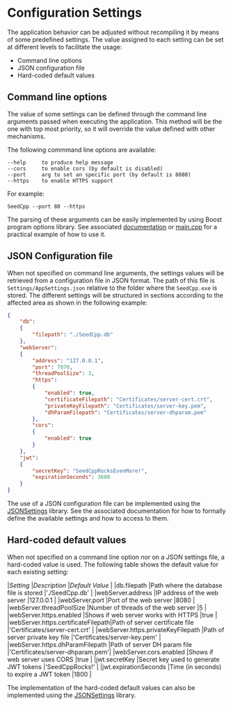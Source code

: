 # Configuration Settings

The application behavior can be adjusted without recompiling it by means of some predefined settings.
The value assigned to each setting can be set at different levels to facilitate the usage:
* Command line options
* JSON configuration file
* Hard-coded default values


## Command line options

The value of some settings can be defined through the command line arguments passed when executing the application. This method will be the one with top most priority, so it will override the value defined with other mechanisms.

The following commmand line options are available:

```
--help     to produce help message
--cors     to enable cors (by default is disabled)
--port     arg to set an specific port (by default is 8080)
--https    to enable HTTPS support
```

For example:

```
SeedCpp --port 80 --https
```

The parsing of these arguments can be easily implemented by using Boost program options library.
See associated [documentation](https://www.boost.org/doc/libs/1_68_0/doc/html/program_options.html) or [main.cpp](https://github.com/systelab/seed-cpp/blob/master/src/SeedCpp/main.cpp) for a practical example of how to use it.


## JSON Configuration file

When not specified on command line arguments, the settings values will be retrieved from a configuration file in JSON format. The path of this file is `Settings/AppSettings.json` relative to the folder where the `SeedCpp.exe` is stored. The different settings will be structured in sections according to the affected area as shown in the following example:

```json
{
	"db":
	{
		"filepath": "./SeedCpp.db"
	},
	"webServer":
	{
		"address": "127.0.0.1", 
		"port": 7070,
		"threadPoolSize": 3,
		"https":
		{
			"enabled": true,
			"certificateFilepath": "Certificates/server-cert.crt",
			"privateKeyFilepath": "Certificates/server-key.pem",
			"dhParamFilepath": "Certificates/server-dhparam.pem"
		},
		"cors":
		{
			"enabled": true
		}
	},
	"jwt":
	{
		"secretKey": "SeedCppRocksEvenMore!",
		"expirationSeconds": 3600
	}
}
```

The use of a JSON configuration file can be implemented using the [JSONSettings](https://github.com/systelab/cpp-json-settings) library. See the associated documentation for how to formally define the available settings and how to access to them.


## Hard-coded default values

When not specified on a command line option nor on a JSON settings file, a hard-coded value is used. The following table shows the default value for each existing setting:

|*Setting*                          |*Description*                            |*Default Value*                  |
|db.filepath                        |Path where the database file is stored   |'./SeedCpp.db'                   |
|webServer.address                  |IP address of the web server             |127.0.0.1                        |
|webServer.port                     |Port of the web server                   |8080                             |
|webServer.threadPoolSize           |Number of threads of the web server      |5                                |
|webServer.https.enabled            |Shows if web server works with HTTPS     |true                             |
|webServer.https.certificateFilepath|Path of server certificate file          |'Certificates/server-cert.crt'   |
|webServer.https.privateKeyFilepath |Path of server private key file          |'Certificates/server-key.pem'    |
|webServer.https.dhParamFilepath    |Path of server DH param file             |'Certificates/server-dhparam.pem'|
|webServer.cors.enabled             |Shows if web server uses CORS            |true                             |
|jwt.secretKey                      |Secret key used to generate JWT tokens   |'SeedCppRocks!'                  |
|jwt.expirationSeconds              |Time (in seconds) to expire a JWT token  |1800                             |


The implementation of the hard-coded default values can also be implemented using the [JSONSettings](https://github.com/systelab/cpp-json-settings) library.
